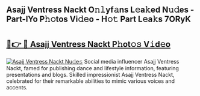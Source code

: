 ## Asajj Ventress Nackt O𝚗𝚕yf𝚊ns L𝚎a𝚔ed N𝚞𝚍es - Part-lYo P𝚑𝚘tos Vi𝚍𝚎o - H𝚘𝚝 Part L𝚎a𝚔s 7ORyK

# <h2><a href="http://kff3hi.oniu.top/?m=Asajj+Ventress+Nackt">🔗👉 🔴 Asajj Ventress Nackt P𝚑ot𝚘𝚜 V𝚒d𝚎o</a></h2>

[![Asajj Ventress Nackt Nu𝚍e𝚜](https://i.imgur.com/0qMVB7G.gif)](http://kff3hi.oniu.top/?m=Asajj+Ventress+Nackt)
Social media influencer Asajj Ventress Nackt, famed for publishing dance and lifestyle information, featuring presentations and blogs. Skilled impressionist Asajj Ventress Nackt, celebrated for their remarkable abilities to mimic various voices and accents.  
